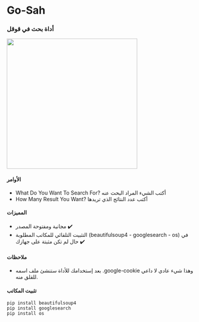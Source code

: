 # Go-Sah

### أداة بحث في قوقل

<img src="https://github.com/tlersa/Go-Sah/assets/111729973/d49682b8-6216-425d-b10d-0496c8f2dc50" width="350">

#### الأوامر
- What Do You Want To Search For?
أكتب الشيء المراد البحث عنه
- How Many Result You Want? أكتب عدد النتائج الذي تريدها

#### المميزات
- مجانية ومفتوحة المصدر ✔️
- التثبيت التلقائي للمكاتب المطلوبة  (beautifulsoup4 - googlesearch - os) في حال لم تكن مثبتة على جهازك ✔️

#### ملاحظات
- بعد إستخدامك للأداة ستنشئ ملف اسمه .google-cookie وهذا شيء عادي لا داعي للقلق منه.


#### تثبيت المكاتب
```
pip install beautifulsoup4
pip install googlesearch
pip install os
```

